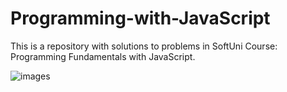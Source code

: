 # Programming-with-JavaScript
This is a repository with solutions to problems in SoftUni Course: Programming Fundamentals with JavaScript.

<a hreff="https://softuni.bg/certificates/details/191075/b2028f1c"> ![images](https://softuni.bg/Files/Courses/20.07-kids-html-and-css-sites.jpg) </a>


